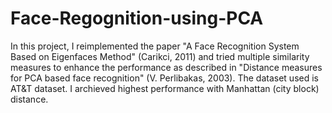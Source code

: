 # Face-Regognition-using-PCA
In this project, I reimplemented the paper "A Face Recognition System Based on Eigenfaces Method" (Carikci, 2011) and tried multiple similarity measures to enhance the performance as described in "Distance measures for PCA based face recognition" (V. Perlibakas, 2003). The dataset used is AT&amp;T dataset. I archieved highest performance with Manhattan (city block) distance.
